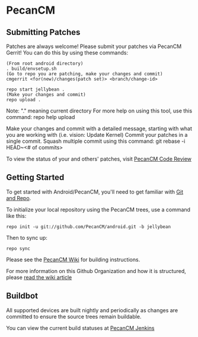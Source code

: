 PecanCM
===========

Submitting Patches
------------------
Patches are always welcome!  Please submit your patches via PecanCM Gerrit!
You can do this by using these commands:

    (From root android directory)
    . build/envsetup.sh
    (Go to repo you are patching, make your changes and commit)
    cmgerrit <for(new)/changes(patch set)> <branch/change-id> 

    repo start jellybean .
    (Make your changes and commit)
    repo upload .
Note: "." meaning current directory
For more help on using this tool, use this command: repo help upload

Make your changes and commit with a detailed message, starting with what you are working with (i.e. vision: Update Kernel)
Commit your patches in a single commit. Squash multiple commit using this command: git rebase -i HEAD~<# of commits>

To view the status of your and others' patches, visit [PecanCM Code Review](http://review.pecancm.insomnia247.nl)


Getting Started
---------------

To get started with Android/PecanCM, you'll need to get
familiar with [Git and Repo](http://source.android.com/download/using-repo).

To initialize your local repository using the PecanCM trees, use a command like this:

    repo init -u git://github.com/PecanCM/android.git -b jellybean

Then to sync up:

    repo sync

Please see the [PecanCM Wiki](http://wiki.cyanogenmod.com/) for building instructions.

For more information on this Github Organization and how it is structured, 
please [read the wiki article](http://wiki.cyanogenmod.com/index.php/Github_Organization)

Buildbot
--------

All supported devices are built nightly and periodically as changes are committed to ensure the source trees remain buildable.

You can view the current build statuses at [PecanCM Jenkins](http://builder.pecancm.insomnia247.nl/)
